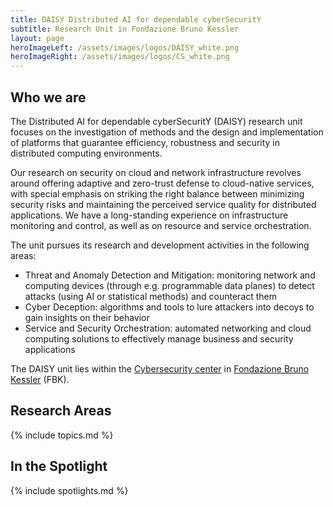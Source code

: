 ```yaml
---
title: DAISY Distributed AI for dependable cyberSecuritY
subtitle: Research Unit in Fondazione Bruno Kessler
layout: page
heroImageLeft: /assets/images/logos/DAISY_white.png
heroImageRight: /assets/images/logos/CS_white.png
---
```


## Who we are

The Distributed AI for dependable cyberSecuritY (DAISY) research unit
focuses on the investigation of methods and the design and
implementation of platforms that guarantee efficiency, robustness and
security in distributed computing environments.

Our research on security on cloud and network infrastructure revolves
around offering adaptive and zero-trust defense to cloud-native
services, with special emphasis on striking the right balance between
minimizing security risks and maintaining the perceived service quality
for distributed applications. We have a long-standing experience on
infrastructure monitoring and control, as well as on resource and
service orchestration.

The unit pursues its research and development activities in the
following areas:

- Threat and Anomaly Detection and Mitigation: monitoring network and
  computing devices (through e.g. programmable data planes) to detect
  attacks (using AI or statistical methods) and counteract them
- Cyber Deception: algorithms and tools to lure attackers into decoys
  to gain insights on their behavior
- Service and Security Orchestration: automated networking and cloud
  computing solutions to effectively manage business and security
  applications

The DAISY unit lies within the [Cybersecurity center](https://cs.fbk.eu/) in [Fondazione Bruno Kessler](https://www.fbk.eu) (FBK).

## Research Areas

{% include topics.md %}

## In the Spotlight

{% include spotlights.md %}